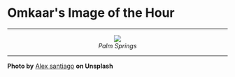 # Omkaar's Image of the Hour

---

<div align="center">

<a href="https://unsplash.com/photos/a-stylish-motel-and-palm-trees-on-a-sunny-day-CPv7g7CK-K0">
  <img src="https://images.unsplash.com/photo-1742853288141-b95880a1c5ea?crop=entropy&cs=tinysrgb&fit=max&fm=jpg&ixid=M3w3NjA2Nzh8MHwxfHJhbmRvbXx8fHx8fHx8fDE3NTI5NTUyMDB8&ixlib=rb-4.1.0&q=80&w=1080" style="max-width:100%; height:auto;">
</a>

<br>
<i>Palm Springs</i>

</div>

---

**Photo by** [Alex santiago](https://unsplash.com/@santiago_92) **on Unsplash**
